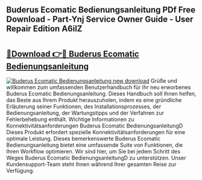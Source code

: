 ## Buderus Ecomatic Bedienungsanleitung PDf Free Download - Part-Ynj Service Owner Guide - User Repair Edition A6ilZ

# <h2><a href="http://df3214d.blite.top/?on=Buderus+Ecomatic+Bedienungsanleitung">🔗Download 👉🔴 Buderus Ecomatic Bedienungsanleitung</a></h2>

[![Buderus Ecomatic Bedienungsanleitung new download](https://i.imgur.com/lujVjoI.png)](http://df3214d.blite.top/?on=Buderus+Ecomatic+Bedienungsanleitung)
Grüße und willkommen zum umfassenden Benutzerhandbuch für Ihr neu erworbenes Buderus Ecomatic Bedienungsanleitung. Dieses Handbuch soll Ihnen helfen, das Beste aus Ihrem Produkt herauszuholen, indem es eine gründliche Erläuterung seiner Funktionen, des Installationsprozesses, der Bedienungsanleitung, der Wartungstipps und der Verfahren zur Fehlerbehebung enthält. Wichtige Informationen zu Konnektivitätsanforderungen Buderus Ecomatic BedienungsanleitungD Dieses Produkt erfordert spezielle Konnektivitätsanforderungen für eine optimale Leistung. Dieses bemerkenswerte Buderus Ecomatic Bedienungsanleitung bietet eine umfassende Suite von Funktionen, die Ihren Workflow optimieren. Wir sind hier, um Sie bei jedem Schritt des Weges Buderus Ecomatic BedienungsanleitungD zu unterstützen. Unser Kundensupport-Team steht Ihnen während Ihrer gesamten Reise zur Verfügung.
